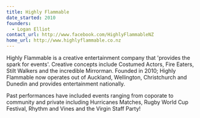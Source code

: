 ```yaml
---
title: Highly Flammable
date_started: 2010
founders:
  - Logan Elliot
contact_url: http://www.facebook.com/HighlyFlammableNZ
home_url: http://www.highlyflammable.co.nz
---
```

Highly Flammable is a creative entertainment company that 'provides the spark for events'. Creative concepts include Costumed Actors, Fire Eaters, Stilt Walkers and the incredible Mirrorman. Founded in 2010; Highly Flammable now operates out of Auckland, Wellington, Christchurch and Dunedin and provides entertainment nationally. 

Past performances have included events ranging from coporate to community and private including Hurricanes Matches, Rugby World Cup Festival, Rhythm and Vines and the Virgin Staff Party!
